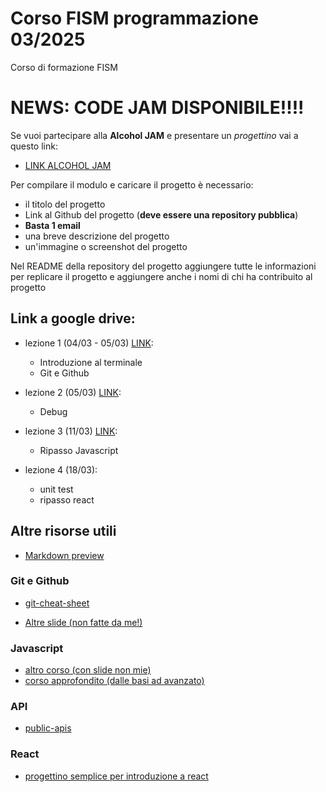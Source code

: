 # Corso FISM programmazione 03/2025
Corso di formazione FISM

# NEWS: CODE JAM DISPONIBILE!!!!

Se vuoi partecipare alla **Alcohol JAM** e presentare un _progettino_ vai a questo link:

- [LINK ALCOHOL JAM](https://alcohol-jam-2025.duccio.page/index.html)

Per compilare il modulo e caricare il progetto è necessario:

- il titolo del progetto
- Link al Github del progetto (**deve essere una repository pubblica**)
- **Basta 1 email**
- una breve descrizione del progetto
- un'immagine o screenshot del progetto

Nel README della repository del progetto aggiungere tutte le informazioni per replicare il progetto e aggiungere anche i nomi di chi ha contribuito al progetto



## Link a google drive:

- lezione 1 (04/03 - 05/03) [LINK](https://drive.google.com/drive/folders/1lGJ97YOFWmsuM-1GzQKTq-imcdS7WzVq?usp=sharing):
    - Introduzione al terminale
    - Git e Github 
 

- lezione 2 (05/03) [LINK](https://drive.google.com/drive/folders/1Kx6jLId2YpHnVyflokmBEfTAsWh4xC10?usp=sharing):
    - Debug

- lezione 3 (11/03) [LINK](https://drive.google.com/drive/folders/15pqlxttW4v0XPvp5M8AIxNlm2R_Elb_M?usp=sharing):
    - Ripasso Javascript

- lezione 4 (18/03):
    - unit test
    - ripasso react



## Altre risorse utili
- [Markdown preview](https://marketplace.visualstudio.com/items?itemName=bierner.github-markdown-preview)

### Git e Github
- [git-cheat-sheet](https://education.github.com/git-cheat-sheet-education.pdf)

- [Altre slide (non fatte da me!)](https://people.cs.dm.unipi.it/limco/2021-22/slides/04-GitHub.pdf)

### Javascript
- [altro corso (con slide non mie)](https://security.polito.it/~lioy/01nbe/js.pdf)
- [corso approfondito (dalle basi ad avanzato)](https://it.javascript.info/)

### API
- [public-apis](https://github.com/public-apis/public-apis)


### React
- [progettino semplice per introduzione a react](https://github.com/adrianhajdin/react-movies)